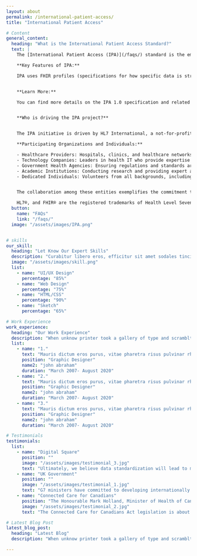 ```yaml
---
layout: about
permalink: /international-patient-access/
title: "International Patient Access"

# Content
general_content:
  heading: "What is the International Patient Access Standard?"
  text: |
    The [International Patient Access (IPA)](/faqs/) standard is the emerging global specification that empowers patients by allowing medical apps to easily access and share health information across countries. It builds upon existing FHIR® (Fast Healthcare Interoperability Resources) standards but adds important improvements for secure, reliable, and consistent data exchange.

    **Key Features of IPA:**

    IPA uses FHIR profiles (specifications for how specific data is structured) to define a globally harmonized set of core health information. Countries can then expand on this base information to meet their unique needs.


    **Learn More:**

    You can find more details on the IPA 1.0 specification and related resources. Stay updated on the latest IPA developments by visiting [our blog](https://blog.hl7.org/international-patient-access){: target="_blank"} and joining the HL7® community.


    **Who is driving the IPA project?**


    The IPA initiative is driven by HL7 International, a not-for-profit organization dedicated to developing standards for the exchange of electronic health information. As a global leader in health data interoperability, HL7's work is largely made possible through the contributions of volunteers from various sectors in the healthcare and technology industries.

    **Participating Organizations and Individuals:**

    - Healthcare Providers: Hospitals, clinics, and healthcare networks around the globe contribute insights and testing environments.
    - Technology Companies: Leaders in health IT who provide expertise in software and systems integration.
    - Government Health Agencies: Ensuring regulations and standards are met across different countries.
    - Academic Institutions: Conducting research and providing expert analyses and recommendations.
    - Dedicated Individuals: Volunteers from all backgrounds, including doctors, nurses, IT professionals, and policymakers, who bring diverse perspectives and skills to the table.


    The collaboration among these entities exemplifies the commitment to improving global health data interoperability and ensuring patients have greater access and control over their healthcare information.

    HL7®, and FHIR® are the registered trademarks of Health Level Seven International and their use of these trademarks does not constitute an endorsement by HL7.
  button:
    name: "FAQs"
    link: "/faqs/"
  image: "/assets/images/IPA.png"


# skills
our_skill:
  heading: "Let Know Our Expert Skills"
  description: "Curabitur libero eros, efficitur sit amet sodales tincidunt, aliquet et leo. Sed ut nibh feugiat, auctor enim quis, hendrerit ipsum. Aenean blandit lacinia suscipit. Nunc ut tincidunt massa, eu semper lacus."
  image: "/assets/images/skill.png"
  list:
    - name: "UI/UX Design"
      percentage: "85%"
    - name: "Web Design"
      percentage: "75%"
    - name: "HTML/CSS"
      percentage: "90%"
    - name: "Sketch"
      percentage: "65%"

# Work Experience
work_experience:
  heading: "Our Work Experience"
  description: "When unknow printer took a gallery of type and scramblted it to make a type specimen book"
  list:
    - name: "1."
      text: "Mauris dictum eros purus, vitae pharetra risus pulvinar rhoncus. Duis bibendum tristique luctus. Aliquam non urna odio morbi nec lectus tempus lorem vehicula consequat sed eu lectus. Ut maximus nulla a est placer."
      position: "Graphic Designer"
      name2: "john abraham"
      duration: "March 2007- August 2020"
    - name: "2."
      text: "Mauris dictum eros purus, vitae pharetra risus pulvinar rhoncus. Duis bibendum tristique luctus. Aliquam non urna odio morbi nec lectus tempus lorem vehicula consequat sed eu lectus. Ut maximus nulla a est placer."
      position: "Graphic Designer"
      name2: "john abraham"
      duration: "March 2007- August 2020"
    - name: "3."
      text: "Mauris dictum eros purus, vitae pharetra risus pulvinar rhoncus. Duis bibendum tristique luctus. Aliquam non urna odio morbi nec lectus tempus lorem vehicula consequat sed eu lectus. Ut maximus nulla a est placer."
      position: "Graphic Designer"
      name2: "john abraham"
      duration: "March 2007- August 2020"

# Testimonials
testimonials:
  list:
    - name: "Digital Square"
      position: ""
      image: "/assets/images/testimonial_3.jpg"
      text: "Ultimately, we believe data standardization will lead to more equitable health care systems and better health outcomes for all."
    - name: "UK Government"
      position: ""
      image: "/assets/images/testimonial_1.jpg"
      text: "G7 ministers have committed to developing internationally shared principles for enabling patient access to health data and promoting the use of open standards for health data for public health."
    - name: "Connected Care for Canadians"
      position: "The Honourable Mark Holland, Minister of Health of Canada"
      image: "/assets/images/testimonial_2.jpg"
      text: "The Connected Care for Canadians Act legislation is about enabling Canadians to access their own health data and to use that information to make better decisions about their health care, no matter where they are receiving it. It will also allow health care professionals to deliver higher quality and coordinated care and make more informed patient decisions."

# Latest Blog Post
latest_blog_post:
  heading: "Latest Blog"
  description: "When unknow printer took a gallery of type and scramblted it to make a type specimen book"

---
```

